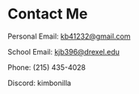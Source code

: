 # Contact Me
Personal Email: kb41232@gmail.com

School Email: kjb396@drexel.edu

Phone: (215) 435-4028

Discord: kimbonilla
